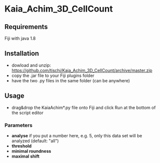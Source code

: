 # Kaia_Achim_3D_CellCount


## Requirements

Fiji with java 1.8

## Installation

- dowload and unzip: https://github.com/tischi/Kaia_Achim_3D_CellCount/archive/master.zip
- copy the .jar file to your Fiji plugins folder
- have the two .py files in the same folder (can be anywhere)

## Usage

- drag&drop the KaiaAchim*.py file onto Fiji and click Run at the bottom of the script editor

### Parameters

- __analyse__ if you put a number here, e.g. 5, only this data set will be analyzed (default: "all")
- __threshold__ 
- __minimal roundness__
- __maximal shift__
